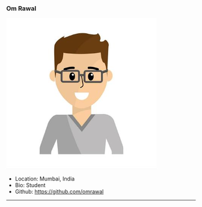 ### Om Rawal
![alt text](https://github.com/omrawal/Images/blob/master/profile_pic.jpg?raw=true)
- Location: Mumbai, India
- Bio: Student 
- Github: https://github.com/omrawal
***
